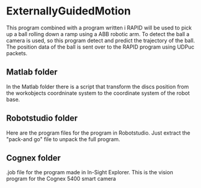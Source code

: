 # ExternallyGuidedMotion

This program combined with a program written i RAPID will be used to pick up a ball rolling down a ramp using a ABB robotic arm. 
To detect the ball a camera is used, so this program detect and predict the trajectory of the ball. 
The position data of the ball is sent over to the RAPID program using UDPuc packets. 

## Matlab folder

In the Matlab folder there is a script that transform the discs position from the workobjects coordninate system to the coordinate system of the robot base.

## Robotstudio folder
Here are the program files for the program in Robotstudio. Just extract the "pack-and go" file to unpack the full program.

## Cognex folder
.job file for the program made in In-Sight Explorer. This is the vision program for the Cognex 5400 smart camera

